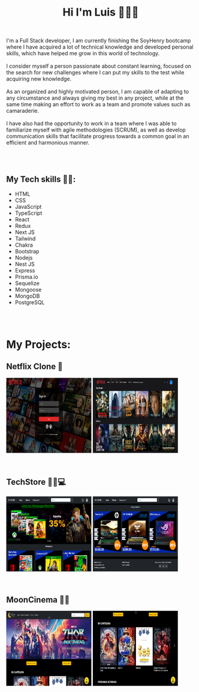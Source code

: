 <h1 align="center"> Hi I'm Luis 👋🧑‍💻</h1>

<br/>
<p>
    I'm a Full Stack developer, I am currently finishing the SoyHenry bootcamp where I have acquired a lot of technical knowledge and developed personal skills, which have helped me grow in this world of technology.<br/><br/>
    I consider myself a person passionate about constant learning, focused on the search for new challenges where I can put my skills to the test while acquiring new knowledge.<br/><br/>
    As an organized and highly motivated person, I am capable of adapting to any circumstance and always giving my best in any project, while at the same time making an effort to work as a team and promote values such as camaraderie.<br/><br/>
    I have also had the opportunity to work in a team where I was able to familiarize myself with agile methodologies (SCRUM), as well as develop communication skills that facilitate progress towards a common goal in an efficient and harmonious manner.
</p>
<br/><br/>

## My Tech skills 🧑‍💻:

<ul>
    <li>HTML</li>
    <li>CSS</li>
    <li>JavaScript</li>
    <li>TypeScript</li>
    <li>React</li>
    <li>Redux</li>
    <li>Next JS</li>
    <li>Tailwind</li>
    <li>Chakra</li>
    <li>Bootstrap</li>
    <li>Nodejs</li>
    <li>Nest JS</li>
    <li>Express</li>
    <li>Prisma.io</li>
    <li>Sequelize</li>
    <li>Mongoose</li>
    <li>MongoDB</li>
    <li>PostgreSQL</li>
    
</ul>

<br/><br/>

# My Projects:

<h2>Netflix Clone 🎦</h2>
<p>
<code><img width="45%" height="200px" src="./assets/netflix1.png"></code>
<code><img width="45%" height="200px" src="./assets/netflix4.png"></code>
</p>

&nbsp;&nbsp;

<h2>TechStore 🛒📲💻</h2>
<p>
<code><img width="45%" height="200px" src="./assets/techstore1.png"></code>
<code><img width="45%" height="200px" src="./assets/techstore2.png"></code>
</p>
&nbsp;&nbsp;

<h2>MoonCinema 🍿🍿</h2>
<p>
<code><img width="45%" height="200px" src="./assets/cine1.png"></code>
<code><img width="45%" height="200px" src="./assets/cine2.png"></code>
</p>
